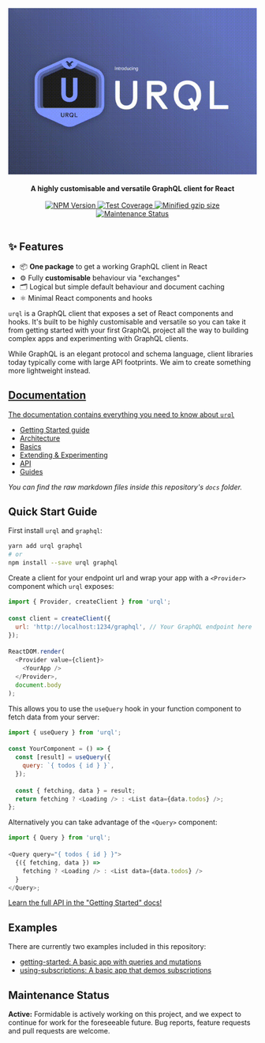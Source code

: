 <div align="center">
  <img width="540" alt="urql" src="https://raw.githubusercontent.com/FormidableLabs/urql/master/docs/urql-banner.gif" />

  <br />
  <br />

  <strong>
    A highly customisable and versatile GraphQL client for React
  </strong>

  <br />
  <br />
  <a href="https://npmjs.com/package/urql">
    <img alt="NPM Version" src="https://img.shields.io/npm/v/urql.svg" />
  </a>
  <a href="https://codecov.io/gh/FormidableLabs/urql">
    <img alt="Test Coverage" src="https://codecov.io/gh/FormidableLabs/urql/branch/master/graph/badge.svg" />
  </a>
  <a href="https://bundlephobia.com/result?p=urql">
    <img alt="Minified gzip size" src="https://img.shields.io/bundlephobia/minzip/urql.svg?label=gzip%20size" />
  </a>
  <a href="https://github.com/FormidableLabs/urql#maintenance-status">
    <img alt="Maintenance Status" src="https://img.shields.io/badge/maintenance-active-green.svg" />
  </a>

  <br />
  <br />
</div>

## ✨ Features

- 📦 **One package** to get a working GraphQL client in React
- ⚙️ Fully **customisable** behaviour via "exchanges"
- 🗂 Logical but simple default behaviour and document caching
- ⚛️ Minimal React components and hooks

`urql` is a GraphQL client that exposes a set of React components and hooks. It's built to be highly customisable and versatile so you can take it from getting started with your first GraphQL project all the way to building complex apps and experimenting with GraphQL clients.

While GraphQL is an elegant protocol and schema language, client libraries today typically come with large API footprints. We aim to create something more lightweight instead.

## [Documentation](https://formidable.com/open-source/urql/docs)

[The documentation contains everything you need to know about `urql`](https://formidable.com/open-source/urql/docs)

- [Getting Started guide](https://formidable.com/open-source/urql/docs/getting-started/)
- [Architecture](https://formidable.com/open-source/urql/docs/architecture/)
- [Basics](https://formidable.com/open-source/urql/docs/basics/)
- [Extending & Experimenting](https://formidable.com/open-source/urql/docs/extending-&-experimenting/)
- [API](https://formidable.com/open-source/urql/docs/api/)
- [Guides](https://github.com/FormidableLabs/urql/blob/docs/customExchanges/docs/guides.md)

_You can find the raw markdown files inside this repository's `docs` folder._

## Quick Start Guide

First install `urql` and `graphql`:

```sh
yarn add urql graphql
# or
npm install --save urql graphql
```

Create a client for your endpoint url and wrap your app with a `<Provider>` component which `urql` exposes:

```js
import { Provider, createClient } from 'urql';

const client = createClient({
  url: 'http://localhost:1234/graphql', // Your GraphQL endpoint here
});

ReactDOM.render(
  <Provider value={client}>
    <YourApp />
  </Provider>,
  document.body
);
```

This allows you to use the `useQuery` hook in your function component to
fetch data from your server:

```js
import { useQuery } from 'urql';

const YourComponent = () => {
  const [result] = useQuery({
    query: `{ todos { id } }`,
  });

  const { fetching, data } = result;
  return fetching ? <Loading /> : <List data={data.todos} />;
};
```

Alternatively you can take advantage of the `<Query>` component:

```js
import { Query } from 'urql';

<Query query="{ todos { id } }">
  {({ fetching, data }) =>
    fetching ? <Loading /> : <List data={data.todos} />
  }
</Query>;
```

[Learn the full API in the "Getting Started" docs!](https://formidable.com/open-source/urql/docs/getting-started/)

## Examples

There are currently two examples included in this repository:

- [getting-started: A basic app with queries and mutations](examples/1-getting-started/)
- [using-subscriptions: A basic app that demos subscriptions](examples/2-using-subscriptions/)

## Maintenance Status

**Active:** Formidable is actively working on this project, and we expect to continue for work for the foreseeable future. Bug reports, feature requests and pull requests are welcome.
